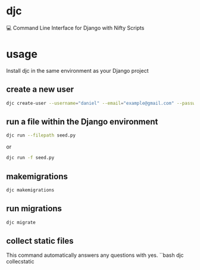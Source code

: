 # djc
:computer: Command Line Interface for Django with Nifty Scripts

# usage
Install djc in the same environment as your Django project

## create a new user
```bash
djc create-user --username="daniel" --email="example@gmail.com" --password="password" --debug="true"
```

## run a file within the Django environment
```bash
djc run --filepath seed.py
```
or
```bash
djc run -f seed.py
```

## makemigrations
```bash
djc makemigrations
```

## run migrations
```bash
djc migrate
```

## collect static files
This command automatically answers any questions with yes.
``bash
djc collecstatic
```